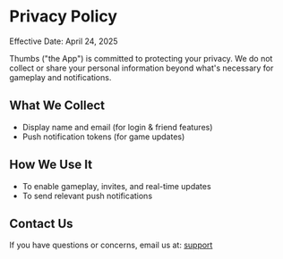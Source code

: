# Privacy Policy

Effective Date: April 24, 2025

Thumbs ("the App") is committed to protecting your privacy. We do not collect or share your personal information beyond what's necessary for gameplay and notifications.

## What We Collect
- Display name and email (for login & friend features)
- Push notification tokens (for game updates)

## How We Use It
- To enable gameplay, invites, and real-time updates
- To send relevant push notifications

## Contact Us
If you have questions or concerns, email us at: [support](mailto:rene.reinertsen@gmail.com)
